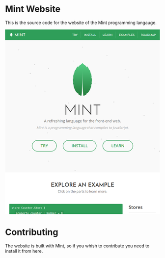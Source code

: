# Mint Website
This is the source code for the website of the Mint programming langauge.

<img src="./screenshots/01.png" alt="Screenshot of the website">

# Contributing
The website is built with Mint, so if you whish to contribute you need to install it from here.
